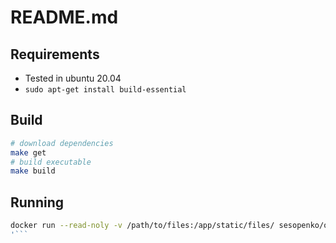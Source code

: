 # README.md

## Requirements

* Tested in ubuntu 20.04
* `sudo apt-get install build-essential`

## Build

```bash
# download dependencies
make get
# build executable
make build
```

## Running

```bash
docker run --read-noly -v /path/to/files:/app/static/files/ sesopenko/onionfiles
'```
